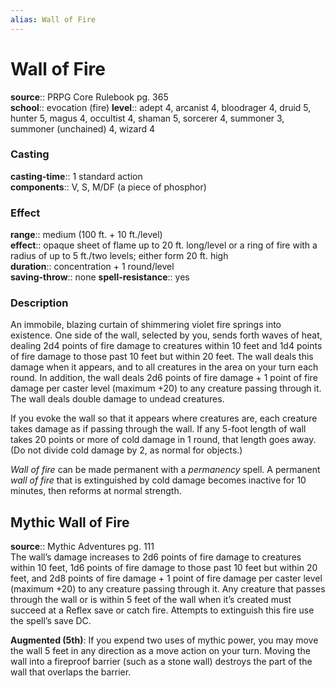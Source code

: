 ```yaml
---
alias: Wall of Fire
---
```


# Wall of Fire 

**source**:: PRPG Core Rulebook pg. 365  
**school**:: evocation (fire)
**level**:: adept 4, arcanist 4, bloodrager 4, druid 5, hunter 5, magus 4, occultist 4, shaman 5, sorcerer 4, summoner 3, summoner (unchained) 4, wizard 4

### Casting 

**casting-time**:: 1 standard action  
**components**:: V, S, M/DF (a piece of phosphor)

### Effect 

**range**:: medium (100 ft. + 10 ft./level)  
**effect**:: opaque sheet of flame up to 20 ft. long/level or a ring of fire with a radius of up to 5 ft./two levels; either form 20 ft. high  
**duration**:: concentration + 1 round/level  
**saving-throw**:: none
**spell-resistance**:: yes

### Description 

An immobile, blazing curtain of shimmering violet fire springs into existence. One side of the wall, selected by you, sends forth waves of heat, dealing 2d4 points of fire damage to creatures within 10 feet and 1d4 points of fire damage to those past 10 feet but within 20 feet. The wall deals this damage when it appears, and to all creatures in the area on your turn each round. In addition, the wall deals 2d6 points of fire damage + 1 point of fire damage per caster level (maximum +20) to any creature passing through it. The wall deals double damage to undead creatures.  
  
If you evoke the wall so that it appears where creatures are, each creature takes damage as if passing through the wall. If any 5-foot length of wall takes 20 points or more of cold damage in 1 round, that length goes away. (Do not divide cold damage by 2, as normal for objects.)  
  
*Wall of fire* can be made permanent with a *permanency* spell. A permanent *wall of fire* that is extinguished by cold damage becomes inactive for 10 minutes, then reforms at normal strength.

## Mythic Wall of Fire 

**source**:: Mythic Adventures pg. 111  
The wall’s damage increases to 2d6 points of fire damage to creatures within 10 feet, 1d6 points of fire damage to those past 10 feet but within 20 feet, and 2d8 points of fire damage + 1 point of fire damage per caster level (maximum +20) to any creature passing through it. Any creature that passes through the wall or is within 5 feet of the wall when it’s created must succeed at a Reflex save or catch fire. Attempts to extinguish this fire use the spell’s save DC.  
  
**Augmented (5th)**: If you expend two uses of mythic power, you may move the wall 5 feet in any direction as a move action on your turn. Moving the wall into a fireproof barrier (such as a stone wall) destroys the part of the wall that overlaps the barrier.
